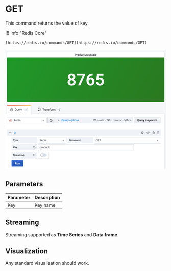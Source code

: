 # GET

This command returns the value of key.

!!! info "Redis Core"

    [https://redis.io/commands/GET](https://redis.io/commands/GET)

![GET](../../images/redis-datasource/commands/get.png)

## Parameters

| Parameter | Description |
| --------- | ----------- |
| Key       | Key name    |

## Streaming

Streaming supported as **Time Series** and **Data frame**.

## Visualization

Any standard visualization should work.
